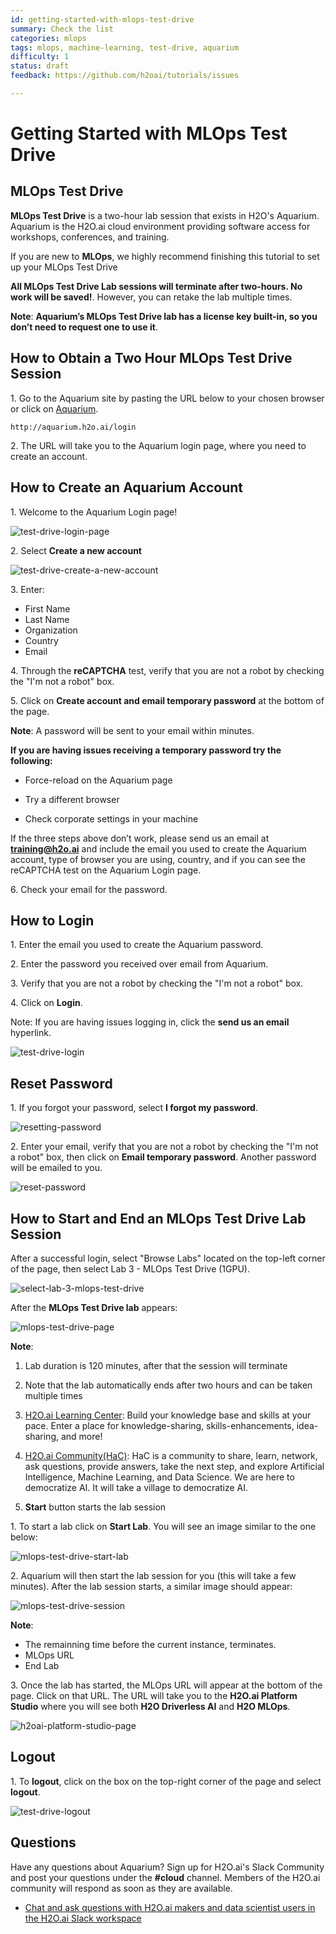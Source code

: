 ```yaml
---
id: getting-started-with-mlops-test-drive
summary: Check the list
categories: mlops
tags: mlops, machine-learning, test-drive, aquarium
difficulty: 1
status: draft
feedback: https://github.com/h2oai/tutorials/issues

---
```


# Getting Started with MLOps Test Drive

## MLOps Test Drive

**MLOps Test Drive** is a two-hour lab session that exists in H2O's Aquarium. Aquarium is the H2O.ai cloud environment providing software access for workshops, conferences, and training.

If you are new to **MLOps**, we highly recommend finishing this tutorial to set up your MLOps Test Drive

**All MLOps Test Drive Lab sessions will terminate after two-hours. No work will be saved!**. However, you can retake the lab multiple times.

**Note**: **Aquarium’s MLOps Test Drive lab has a license key built-in, so you don’t need to request one to use it**.


## How to Obtain a Two Hour MLOps Test Drive Session

1\. Go to the Aquarium site by pasting the URL below to your chosen browser or click on [Aquarium](http://aquarium.h2o.ai/login).

```http://aquarium.h2o.ai/login```

2\. The URL will take you to the Aquarium login page, where you need to create an account.

## How to Create an Aquarium Account

1\. Welcome to the Aquarium Login page!

![test-drive-login-page](assets/test-drive-login-page.jpg)

2\. Select **Create a new account**

![test-drive-create-a-new-account](assets/test-drive-create-a-new-account.jpg)

3\. Enter:

 - First Name
 - Last Name
 - Organization
 - Country
 - Email

4\. Through the **reCAPTCHA** test, verify that you are not a robot by checking the "I'm not a robot" box.

5\. Click on **Create account and email temporary password** at the bottom of the page.

**Note**: A password will be sent to your email within minutes.

**If you are having issues receiving a temporary password try the following:**

- Force-reload on the Aquarium page

- Try a different browser

- Check corporate settings in your machine

If the three steps above don’t work, please send us an email at **training@h2o.ai** and include the email you used to create the Aquarium account, type of browser you are using, country, and if you can see the reCAPTCHA test on the Aquarium Login page. 

6\. Check your email for the password.

## How to Login

1\. Enter the email you used to create the Aquarium password.

2\. Enter the password you received over email from Aquarium.

3\. Verify that you are not a robot by checking the "I'm not a robot" box.

4\. Click on **Login**.
 
Note: If you are having issues logging in, click the **send us an email** hyperlink.


![test-drive-login](assets/test-drive-login.jpg)

## Reset Password 

1\. If you forgot your password, select **I forgot my password**.

![resetting-password](assets/resetting-password.jpg)

2\. Enter your email, verify that you are not a robot by checking the "I'm not a robot" box, then click on **Email temporary password**. Another password will be emailed to you.

![reset-password](assets/reset-password.jpg)

## How to Start and End an MLOps Test Drive Lab Session

After a successful login, select "Browse Labs" located on the top-left corner of the page, then select Lab 3 - MLOps Test Drive (1GPU).

![select-lab-3-mlops-test-drive](assets/select-lab-3-mlops-test-drive.jpg)

After the **MLOps Test Drive lab** appears:

![mlops-test-drive-page](assets/mlops-test-drive-page.jpg)

**Note**: 

1. Lab duration is 120 minutes, after that the session will terminate

2. Note that the lab automatically ends after two hours and can be taken multiple times

3. [H2O.ai Learning Center](https://training.h2o.ai/): Build your knowledge base and skills at your pace. Enter a place for knowledge-sharing, skills-enhancements, idea-sharing, and more!

4. [H2O.ai Community(HaC)](https://www.h2o.ai/community/home): HaC is a community to share, learn, network, ask questions, provide answers, take the next step, and explore Artificial Intelligence, Machine Learning, and Data Science.  We are here to democratize AI. It will take a village to democratize AI.

5. **Start** button starts the lab session

1\. To start a lab click on **Start Lab**. You will see an image similar to the one below:

![mlops-test-drive-start-lab](assets/mlops-test-drive-start-lab.jpg)

2\. Aquarium will then start the lab session for you (this will take a few minutes). After the lab session starts, a similar image should appear:

![mlops-test-drive-session](assets/mlops-test-drive-session.jpg)

**Note**:

 - The remainning time before the current instance, terminates. 
 - MLOps URL
 - End Lab 

3\. Once the lab has started, the MLOps URL will appear at the bottom of the page. Click on that URL. The URL will take you to the **H2O.ai Platform Studio** where you will see both **H2O Driverless AI** and **H2O MLOps**. 

![h2oai-platform-studio-page](assets/h2oai-platform-studio-page.jpg)

## Logout

1\. To **logout**, click on the box on the top-right corner of the page and select **logout**.

![test-drive-logout](assets/test-drive-logout.jpg) 

## Questions

Have any questions about Aquarium? Sign up for H2O.ai's Slack Community and post your questions under the **#cloud** channel. Members of the H2O.ai community will respond as soon as they are available.

- [Chat and ask questions with H2O.ai makers and data scientist users in the H2O.ai Slack workspace](https://www.h2o.ai/community/home)




